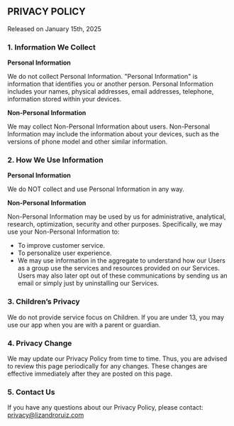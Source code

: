 ## PRIVACY POLICY
Released on January 15th, 2025

### 1. Information We Collect
**Personal Information**

We do not collect Personal Information. "Personal Information" is information that identifies you or another person. Personal Information includes your names, physical addresses, email addresses, telephone, information stored within your devices.

**Non-Personal Information**

We may collect Non-Personal Information about users. Non-Personal Information may include the information about your devices, such as the versions of phone model and other similar information.

### 2. How We Use Information
**Personal Information**

We do NOT collect and use Personal Information in any way.

**Non-Personal Information**

Non-Personal Information may be used by us for administrative, analytical, research, optimization, security and other purposes. Specifically, we may use your Non-Personal Information to:

+ To improve customer service.
+ To personalize user experience.
+ We may use information in the aggregate to understand how our Users as a group use the services and resources provided on our Services. Users may also later opt out of these communications by sending us an email or simply just by uninstalling our Services.

### 3. Children’s Privacy
We do not provide service focus on Children. If you are under 13, you may use our app when you are with a parent or guardian.

### 4. Privacy Change
We may update our Privacy Policy from time to time. Thus, you are advised to review this page periodically for any changes. These changes are effective immediately after they are posted on this page.

### 5. Contact Us
If you have any questions about our Privacy Policy, please contact: privacy@lizandroruiz.com
